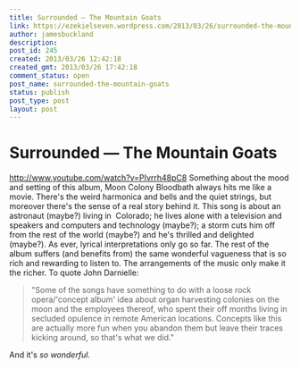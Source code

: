 ```yaml
---
title: Surrounded — The Mountain Goats
link: https://ezekielseven.wordpress.com/2013/03/26/surrounded-the-mountain-goats/
author: jamesbuckland
description: 
post_id: 245
created: 2013/03/26 12:42:18
created_gmt: 2013/03/26 17:42:18
comment_status: open
post_name: surrounded-the-mountain-goats
status: publish
post_type: post
layout: post
---
```


# Surrounded — The Mountain Goats

http://www.youtube.com/watch?v=PIvrrh48pC8 Something about the mood and setting of this album, Moon Colony Bloodbath always hits me like a movie. There's the weird harmonica and bells and the quiet strings, but moreover there's the sense of a real story behind it. This song is about an astronaut (maybe?) living in  Colorado; he lives alone with a television and speakers and computers and technology (maybe?); a storm cuts him off from the rest of the world (maybe?) and he's thrilled and delighted (maybe?). As ever, lyrical interpretations only go so far. The rest of the album suffers (and benefits from) the same wonderful vagueness that is so rich and rewarding to listen to. The arrangements of the music only make it the richer. To quote John Darnielle: 

> "Some of the songs have something to do with a loose rock opera/'concept album' idea about organ harvesting colonies on the moon and the employees thereof, who spent their off months living in secluded opulence in remote American locations. Concepts like this are actually more fun when you abandon them but leave their traces kicking around, so that's what we did."

And it's _so wonderful_.